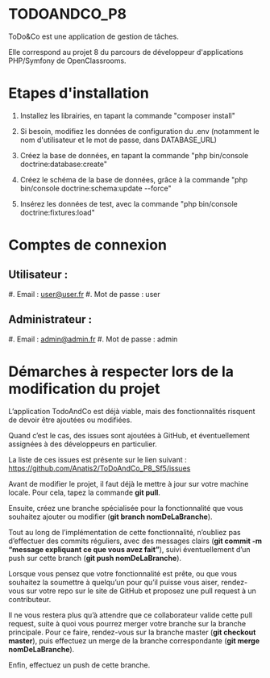 # TODOANDCO_P8

ToDo&Co est une application de gestion de tâches.

Elle correspond au projet 8 du parcours de développeur d'applications PHP/Symfony de OpenClassrooms.


Etapes d'installation
========================

1) Installez les librairies, en tapant la commande "composer install"

2) Si besoin, modifiez les données de configuration du .env (notamment le nom d'utilisateur et le mot de passe, dans DATABASE_URL)

3) Créez la base de données, en tapant la commande "php bin/console doctrine:database:create"

4) Créez le schéma de la base de données, grâce à la commande "php bin/console doctrine:schema:update --force"

5) Insérez les données de test, avec la commande "php bin/console doctrine:fixtures:load"


Comptes de connexion
======================

Utilisateur :
---------------
 #. Email : user@user.fr
 #. Mot de passe : user
 
Administrateur :
---------------
 #. Email : admin@admin.fr
 #. Mot de passe : admin
 

Démarches à respecter lors de la modification du projet
==========================================================

L’application TodoAndCo est déjà viable, mais des fonctionnalités risquent de devoir être ajoutées ou modifiées.

Quand c’est le cas, des issues sont ajoutées à GitHub, et éventuellement assignées à des développeurs en particulier.

La liste de ces issues est présente sur le lien suivant : https://github.com/Anatis2/ToDoAndCo_P8_Sf5/issues

Avant de modifier le projet, il faut déjà le mettre à jour sur votre machine locale.
Pour cela, tapez la commande **git pull**.

Ensuite, créez une branche spécialisée pour la fonctionnalité que vous souhaitez ajouter ou modifier (**git branch nomDeLaBranche**).

Tout au long de l’implémentation de cette fonctionnalité, n’oubliez pas d’effectuer des commits réguliers, avec des messages clairs (**git commit -m “message expliquant ce que vous avez fait”**), suivi éventuellement d’un push sur cette branch (**git push nomDeLaBranche**).

Lorsque vous pensez que votre fonctionnalité est prête, ou que vous souhaitez la soumettre à quelqu’un pour qu’il puisse vous aiser, rendez-vous sur votre repo sur le site de GitHub et proposez une pull request à un contributeur.

Il ne vous restera plus qu’à attendre que ce collaborateur valide cette pull request, suite à quoi vous pourrez merger votre branche sur la branche principale.
Pour ce faire, rendez-vous sur la branche master (**git checkout master**), puis effectuez un merge de la branche correspondante (**git merge nomDeLaBranche**).

Enfin, effectuez un push de cette branche.
